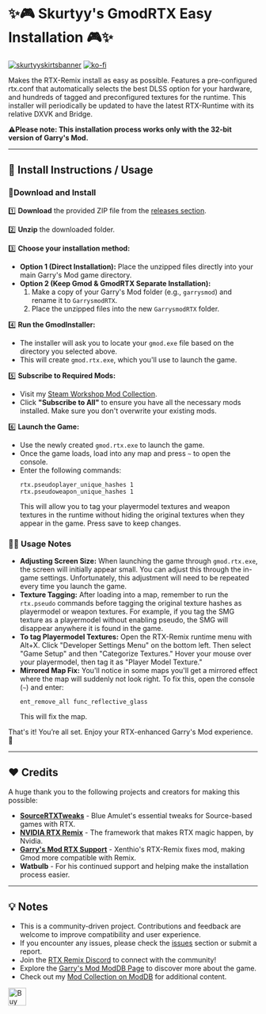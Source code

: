 # ✨🎮 Skurtyy's GmodRTX Easy Installation 🎮✨

[![skurtyyskirtsbanner](https://raw.githubusercontent.com/skurtyyskirts/GmodRTX/refs/heads/main/imgs/skurtyyskirtsbanner.png)](https://www.moddb.com/members/skurtyyskirts/mods)
[![ko-fi](https://ko-fi.com/img/githubbutton_sm.svg)](https://ko-fi.com/F1F4XIS5X)

Makes the RTX-Remix install as easy as possible. Features a pre-configured rtx.conf that automatically selects the best DLSS option for your hardware, and hundreds of tagged and preconfigured textures for the runtime. This installer will periodically be updated to have the latest RTX-Runtime with its relative DXVK and Bridge.

⚠️**Please note: This installation process works only with the 32-bit version of Garry's Mod.**

---

## 🚀 Install Instructions / Usage

### 🔨Download and Install

1️⃣ **Download** the provided ZIP file from the [releases section](https://github.com/skurtyyskirts/GmodRTX/releases).

2️⃣ **Unzip** the downloaded folder.

3️⃣ **Choose your installation method:**

   - **Option 1 (Direct Installation):** Place the unzipped files directly into your main Garry's Mod game directory.
   - **Option 2 (Keep Gmod & GmodRTX Separate Installation):**
     1. Make a copy of your Garry's Mod folder (e.g., `garrysmod`) and rename it to `GarrysmodRTX`.
     2. Place the unzipped files into the new `GarrysmodRTX` folder.

4️⃣ **Run the GmodInstaller:**

   - The installer will ask you to locate your `gmod.exe` file based on the directory you selected above.
   - This will create `gmod.rtx.exe`, which you'll use to launch the game.

5️⃣ **Subscribe to Required Mods:**

   - Visit my [Steam Workshop Mod Collection](https://steamcommunity.com/sharedfiles/filedetails/?id=3384083598).
   - Click **"Subscribe to All"** to ensure you have all the necessary mods installed. Make sure you don't overwrite your existing mods.

6️⃣ **Launch the Game:**

   - Use the newly created `gmod.rtx.exe` to launch the game.
   - Once the game loads, load into any map and press `~` to open the console.
   - Enter the following commands:
     ```
     rtx.pseudoplayer_unique_hashes 1
     rtx.pseudoweapon_unique_hashes 1
     ```
     This will allow you to tag your playermodel textures and weapon textures in the runtime without hiding the original textures when they appear in the game. Press save to keep changes.

### 🧑‍💻 Usage Notes

- **Adjusting Screen Size:** When launching the game through `gmod.rtx.exe`, the screen will initially appear small. You can adjust this through the in-game settings. Unfortunately, this adjustment will need to be repeated every time you launch the game.
- **Texture Tagging:** After loading into a map, remember to run the `rtx.pseudo` commands before tagging the original texture hashes as playermodel or weapon textures. For example, if you tag the SMG texture as a playermodel without enabling pseudo, the SMG will disappear anywhere it is found in the game.
- **To tag Playermodel Textures:** Open the RTX-Remix runtime menu with Alt+X. Click "Developer Settings Menu" on the bottom left. Then select "Game Setup" and then "Categorize Textures." Hover your mouse over your playermodel, then tag it as "Player Model Texture."
- **Mirrored Map Fix:** You'll notice in some maps you'll get a mirrored effect where the map will suddenly not look right. To fix this, open the console (`~`) and enter:
  ```
  ent_remove_all func_reflective_glass
  ```
  This will fix the map.

That's it! You’re all set. Enjoy your RTX-enhanced Garry's Mod experience. 🎉

---

## ❤️ Credits

A huge thank you to the following projects and creators for making this possible:

- [**SourceRTXTweaks**](https://github.com/BlueAmulet/SourceRTXTweaks) - Blue Amulet's essential tweaks for Source-based games with RTX.
- [**NVIDIA RTX Remix**](https://github.com/NVIDIAGameWorks/rtx-remix) - The framework that makes RTX magic happen, by Nvidia.
- [**Garry's Mod RTX Support**](https://steamcommunity.com/sharedfiles/filedetails/?id=3038853470) - Xenthio's RTX-Remix fixes mod, making Gmod more compatible with Remix.
- **Watbulb** - For his continued support and helping make the installation process easier.

---

## 💡 Notes

- This is a community-driven project. Contributions and feedback are welcome to improve compatibility and user experience.
- If you encounter any issues, please check the [issues](https://github.com/skurtyyskirts/GmodRTX/issues) section or submit a report.
- Join the [RTX Remix Discord](https://discord.gg/c7J6gUhXMk) to connect with the community!
- Explore the [Garry's Mod ModDB Page](https://www.moddb.com/games/garrys-mod-10) to discover more about the game.
- Check out my [Mod Collection on ModDB](https://www.moddb.com/members/skurtyyskirts/mods) for additional content.

<a href='https://ko-fi.com/F1F4XIS5X' target='_blank'><img height='36' style='border:0px;height:36px;' src='https://storage.ko-fi.com/cdn/kofi6.png?v=6' border='0' alt='Buy Me a Coffee at ko-fi.com' /></a>

